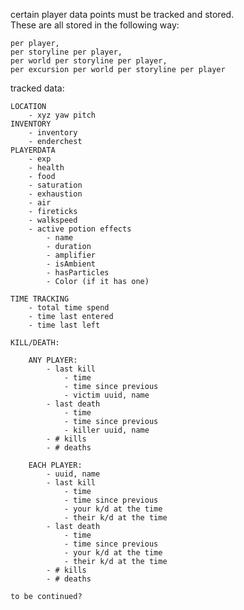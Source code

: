 certain player data points must be tracked and stored.  
These are all stored in the following way:

    per player,
    per storyline per player,
    per world per storyline per player,
    per excursion per world per storyline per player

tracked data:

    LOCATION
        - xyz yaw pitch
    INVENTORY
        - inventory
        - enderchest
    PLAYERDATA
        - exp
        - health
        - food
        - saturation
        - exhaustion
        - air
        - fireticks
        - walkspeed
        - active potion effects
            - name
            - duration
            - amplifier
            - isAmbient
            - hasParticles
            - Color (if it has one)
    
    TIME TRACKING
        - total time spend
        - time last entered
        - time last left
    
    KILL/DEATH:
    
        ANY PLAYER:
            - last kill
                - time
                - time since previous
                - victim uuid, name
            - last death
                - time
                - time since previous
                - killer uuid, name     
            - # kills
            - # deaths
            
        EACH PLAYER:
            - uuid, name
            - last kill
                - time
                - time since previous
                - your k/d at the time
                - their k/d at the time
            - last death
                - time
                - time since previous
                - your k/d at the time
                - their k/d at the time      
            - # kills
            - # deaths

    to be continued?
